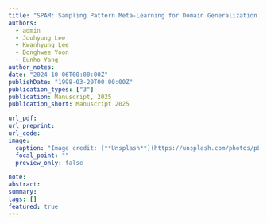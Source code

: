 ```yaml
---
title: "SPAM: Sampling Pattern Meta-Learning for Domain Generalization on Irregular Time Series"
authors:
  - admin
  - Joohyung Lee
  - Kwanhyung Lee
  - Donghwee Yoon
  - Eunho Yang
author_notes:
date: "2024-10-06T00:00:00Z"
publishDate: "1998-03-20T00:00:00Z"
publication_types: ["3"]
publication: Manuscript, 2025
publication_short: Manuscript 2025

url_pdf:
url_preprint:
url_code:
image:
  caption: "Image credit: [**Unsplash**](https://unsplash.com/photos/pLCdAaMFLTE)"
  focal_point: ""
  preview_only: false

note:
abstract:
summary:
tags: []
featured: true
---
```

